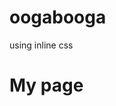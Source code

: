 # oogabooga
using inline css
<h1> My page </h1>
<p style="color:blue;> Blue colored paragraph </p>

<p><b> Everything is perfectly fine </b></p>
<img style = "text-align: center" src= "https://upload.wikimedia.org/wikipedia/commons/thumb/8/85/Smiley.svg/440px-Smiley.svg.png"/> 
